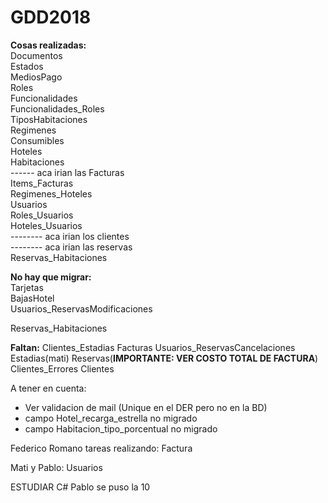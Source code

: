 # GDD2018

<b>Cosas realizadas:</b>
<br>
Documentos
<br>
Estados
<br>
MediosPago
<br>
Roles
<br>
Funcionalidades
<br>
Funcionalidades_Roles
<br>
TiposHabitaciones
<br>
Regimenes
<br>
Consumibles
<br>
Hoteles
<br>
Habitaciones
<br>
------ aca irian las Facturas
<br>
Items_Facturas
<br>
Regimenes_Hoteles
<br>
Usuarios
<br>
Roles_Usuarios
<br>
Hoteles_Usuarios
<br>
-------- aca irian los clientes
<br>
-------- aca irian las reservas
<br>
Reservas_Habitaciones
<br>

<b>No hay que migrar:</b>
<br>
Tarjetas
<br>
BajasHotel
<br>
Usuarios_ReservasModificaciones

Reservas_Habitaciones

<b>Faltan:</b>
Clientes_Estadias
Facturas
Usuarios_ReservasCancelaciones
Estadias(mati)
Reservas(<B>IMPORTANTE: VER COSTO TOTAL DE FACTURA</B>)
Clientes_Errores
Clientes

A tener en cuenta:
- Ver validacion de mail (Unique en el DER pero no en la BD)
- campo Hotel_recarga_estrella no migrado
- campo Habitacion_tipo_porcentual no migrado

Federico Romano tareas realizando: Factura

Mati y Pablo: Usuarios

ESTUDIAR C#
Pablo se puso la 10
